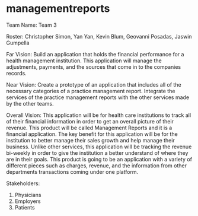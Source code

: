 # managementreports
Team Name: Team 3

Roster:
Christopher Simon,
Yan Yan,
Kevin Blum,
Geovanni Posadas,
Jaswin Gumpella

Far Vision: Build an application that holds the financial performance for a health management institution. This application will manage the adjustments, payments, and the sources that come in to the companies records.

Near Vision: Create a prototype of an application that includes all of the necessary categories of a practice management report. Integrate the services of the practice management reports with the other services made by the other teams.

Overall Vision:
This application will be for health care institutions to track all of their financial information in order to get an overall picture of their revenue. This product will be called Management Reports and it is a financial application. The key benefit for this application will be for the institution to better manage their sales growth and help manage their business. Unlike other services, this application will be tracking the revenue bi-weekly in order to give the institution a better understand of where they are in their goals. This product is going to be an application with a variety of different pieces such as charges, revenue, and the information from other departments transactions coming under one platform.

Stakeholders:
1. Physicians 
2. Employers
3. Patients
